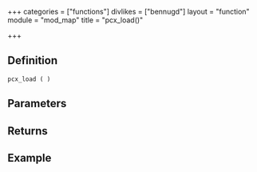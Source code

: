 +++
categories = ["functions"]
divlikes = ["bennugd"]
layout = "function"
module = "mod_map"
title = "pcx_load()"

+++

## Definition

    pcx_load ( )

## Parameters

## Returns

## Example
